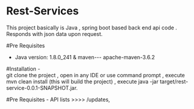 # Rest-Services

This project basically is Java , spring boot based back end api code .
Responds with json data upon request.

#Pre Requisites
  -   Java version: 1.8.0_241  & maven--- apache-maven-3.6.2

#Installation -  
  git clone the project , open in any IDE or use command prompt , execute mvn clean install (this will build the project) ,                     execute java -jar target/rest-service-0.0.1-SNAPSHOT.jar.
  
#Pre Requisites - 
API lists >>>>         /updates,
